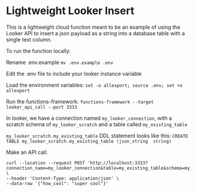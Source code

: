 # Lightweight Looker Insert

This is a lightweight cloud function meant to be an example of using the Looker API to insert a json payload as a string into a database table with a single text column.

To run the function locally:

Rename .env.example `mv .env.example .env`

Edit the .env file to include your looker instance variable

Load the environment variables: `set -o allexport; source .env; set +o allexport`

Run the functions-framework: `functions-framework --target looker_api_call --port 3333`



In looker, we have a connection named `my_looker_connection`, with a scratch schema of `my_looker_scratch` and a table called `my_existing_table`

`my_looker_scratch.my_existing_table` DDL statement looks like this: `CREATE TABLE my_looker_scratch.my_existing_table (json_string  string)`

Make an API call:

```
curl --location --request POST 'http://localhost:3333?connection_name=my_looker_connection&table=my_existing_table&schema=my_looker_scratch' \
--header 'Content-Type: application/json' \
--data-raw '{"how_cool": "super cool"}'
```

